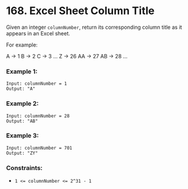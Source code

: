 # 168. Excel Sheet Column Title

Given an integer `columnNumber`, return its corresponding column title as it appears in an Excel sheet.

For example:

A -> 1
B -> 2
C -> 3
...
Z -> 26
AA -> 27
AB -> 28
...

### Example 1:

```
Input: columnNumber = 1
Output: "A"
```

### Example 2:

```
Input: columnNumber = 28
Output: "AB"
```

### Example 3:

```
Input: columnNumber = 701
Output: "ZY"
```

### Constraints:

- `1 <= columnNumber <= 2^31 - 1`
